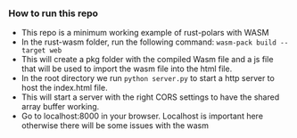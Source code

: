

### How to run this repo

- This repo is a minimum working example of rust-polars with WASM
- In the rust-wasm folder, run the following command:
`wasm-pack build --target web`
- This will create a pkg folder with the compiled Wasm file and a js file that will be used to import the wasm file into the html file.
- In the root directory we run `python server.py` to start a http server to host the index.html file.
- This will start a server with the right CORS settings to have the shared array buffer working.
- Go to localhost:8000 in your browser. Localhost is important here otherwise there will be some issues with the wasm
